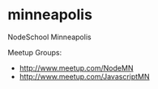 minneapolis
===========

NodeSchool Minneapolis

Meetup Groups:

* <a href="http://www.meetup.com/NodeMN">http://www.meetup.com/NodeMN</a>
* <a href="http://www.meetup.com/JavascriptMN">http://www.meetup.com/JavascriptMN</a>
